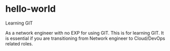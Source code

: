 # hello-world
Learning GIT

As a network engineer with no EXP for using GIT. This is for learning GIT. It is essential if you are transitioning from Network engineer to Cloud/DevOps related roles.
